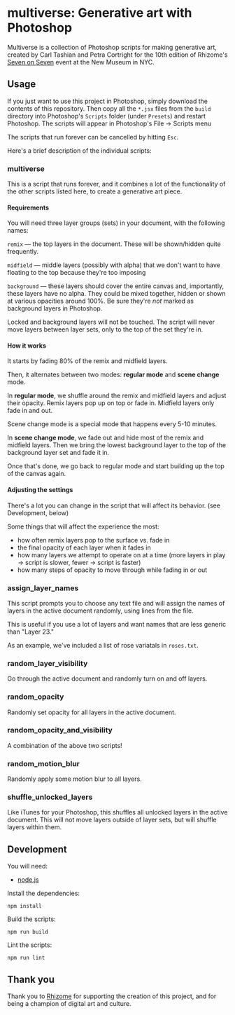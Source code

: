 # multiverse: Generative art with Photoshop

Multiverse is a collection of Photoshop scripts for making generative art, created
by Carl Tashian and Petra Cortright for the 10th edition of Rhizome's
[Seven on Seven](https://rhizome.org/sevenonseven/) event at the New Museum
in NYC.

## Usage

If you just want to use this project in Photoshop, simply download the
contents of this repository. Then copy all the `*.jsx` files from the `build`
directory into Photoshop's `Scripts` folder (under `Presets`) and restart
Photoshop. The scripts will appear in Photoshop's File &rarr; Scripts menu

The scripts that run forever can be cancelled by hitting `Esc`.

Here's a brief description of the individual scripts:

### multiverse

This is a script that runs forever, and it combines a lot of the functionality
of the other scripts listed here, to create a generative art piece.

#### Requirements

You will need three layer groups (sets) in your document, with the
following names:

`remix` — the top layers in the document. These will be shown/hidden quite
frequently.

`midfield` — middle layers (possibly with alpha) that we don't want to have
floating to the top because they're too imposing

`background` — these layers should cover the entire canvas and, importantly,
these layers have no alpha. They could be mixed together, hidden or shown at
various opacities around 100%. Be sure they're _not_ marked as background
layers in Photoshop.

Locked and background layers will not be touched. The script will never move
layers between layer sets, only to the top of the set they're in.

#### How it works

It starts by fading 80% of the remix and midfield layers.

Then, it alternates between two modes: **regular mode** and **scene change** mode.

In **regular mode**, we shuffle around the remix and midfield layers and adjust
their opacity. Remix layers pop up on top or fade in. Midfield layers only
fade in and out.

Scene change mode is a special mode that happens every 5-10 minutes.

In **scene change mode**, we fade out and hide most of the remix and midfield
layers. Then we bring the lowest background layer to the top of the background
layer set and fade it in.

Once that's done, we go back to regular mode and start building up the top of
the canvas again.

#### Adjusting the settings

There's a lot you can change in the script that will affect its behavior. (see Development, below)

Some things that will affect the experience the most:

* how often remix layers pop to the surface vs. fade in
* the final opacity of each layer when it fades in
* how many layers we attempt to operate on at a time (more layers in play -> script is slower, fewer -> script is faster)
* how many steps of opacity to move through while fading in or out

### assign\_layer\_names

This script prompts you to choose any text file and will assign the names of
layers in the active document randomly, using lines from the file.

This is useful if you use a lot of layers and want names that are less generic
than "Layer 23."

As an example, we've included a list of rose variatals in `roses.txt`.

### random\_layer\_visibility

Go through the active document and randomly turn on and off layers.

### random\_opacity

Randomly set opacity for all layers in the active document.

### random\_opacity\_and\_visibility

A combination of the above two scripts!

### random\_motion\_blur

Randomly apply some motion blur to all layers.

### shuffle\_unlocked\_layers

Like iTunes for your Photoshop, this shuffles all unlocked layers in the active
document. This will not move layers outside of layer sets, but will shuffle
layers within them.

## Development

You will need:

* [node.js](https://nodejs.org/en/)

Install the dependencies:

    npm install

Build the scripts:

    npm run build

Lint the scripts:

    npm run lint

## Thank you

Thank you to [Rhizome](http://rhizome.org/) for supporting the creation of this project,
and for being a champion of digital art and culture.

